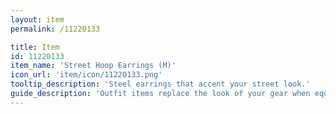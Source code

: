 ```yaml
---
layout: item
permalink: /11220133

title: Item
id: 11220133
item_name: 'Street Hoop Earrings (M)'
icon_url: 'item/icon/11220133.png'
tooltip_description: 'Steel earrings that accent your street look.'
guide_description: 'Outfit items replace the look of your gear when equipped.'
---
```

